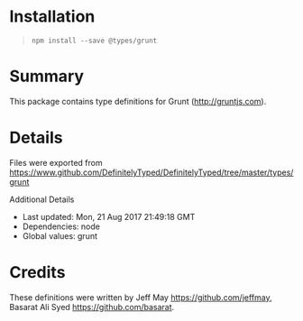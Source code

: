 # Installation
> `npm install --save @types/grunt`

# Summary
This package contains type definitions for Grunt (http://gruntjs.com).

# Details
Files were exported from https://www.github.com/DefinitelyTyped/DefinitelyTyped/tree/master/types/grunt

Additional Details
 * Last updated: Mon, 21 Aug 2017 21:49:18 GMT
 * Dependencies: node
 * Global values: grunt

# Credits
These definitions were written by Jeff May <https://github.com/jeffmay>, Basarat Ali Syed <https://github.com/basarat>.
